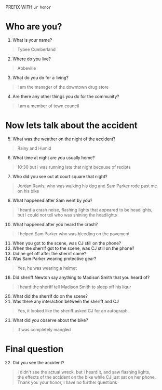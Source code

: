 PREFIX WITH `ur honor`


# Who are you?

1. What is your name?
>  Tybee Cumberland
2. Where do you live?
>  Abbeville
3. What do you do for a living?
>  I am the manager of the downtown drug store
4. Are there any other things you do for the community?
>  I am a member of town council

# Now lets talk about the accident



5. What was the weather on the night of the accident?
>  Rainy and Humid
6. What time at night are you usually home?
>  10:30 but I was running late that night because of recipts 
7. Who did you see out at court square that night?
>  Jordan Rawls, who was walking his dog and Sam Parker rode past me on his bike
8. What happened after Sam went by you?
>  I heard a crash noise, flashing lights that appeared to be headlights, but I could not tell who was shining the headlights
10. What happened after you heard the crash?
>  I helped Sam Parker who was bleeding on the pavement
11. When you got to the scene, was CJ still on the phone?
12. When the sherrif got to the scene, was CJ still on the phone?
13. Did he get off after the sherrif came?
15. Was Sam Parker wearing protective gear? 
>  Yes, he was wearing a helmet
18. Did sheriff Newton say anything to Madison Smith that you heard of?
>  I heard the sheriff tell Madison Smith to sleep off his liqur
20. What did the sherrif do on the scene?
19. Was there any interaction between the sheriff and CJ
>  Yes, it looked like the sheriff asked CJ for an autograph.
21. What did you observe about the bike?
>  It was completely mangled

# Final question
  
22. Did you see the accident?
>  I didn't see the actual wreck, but I heard it, and saw flashing lights, the effects of the accident on the bike while CJ just sat on her phone.
Thank you your honor, I have no further questions
